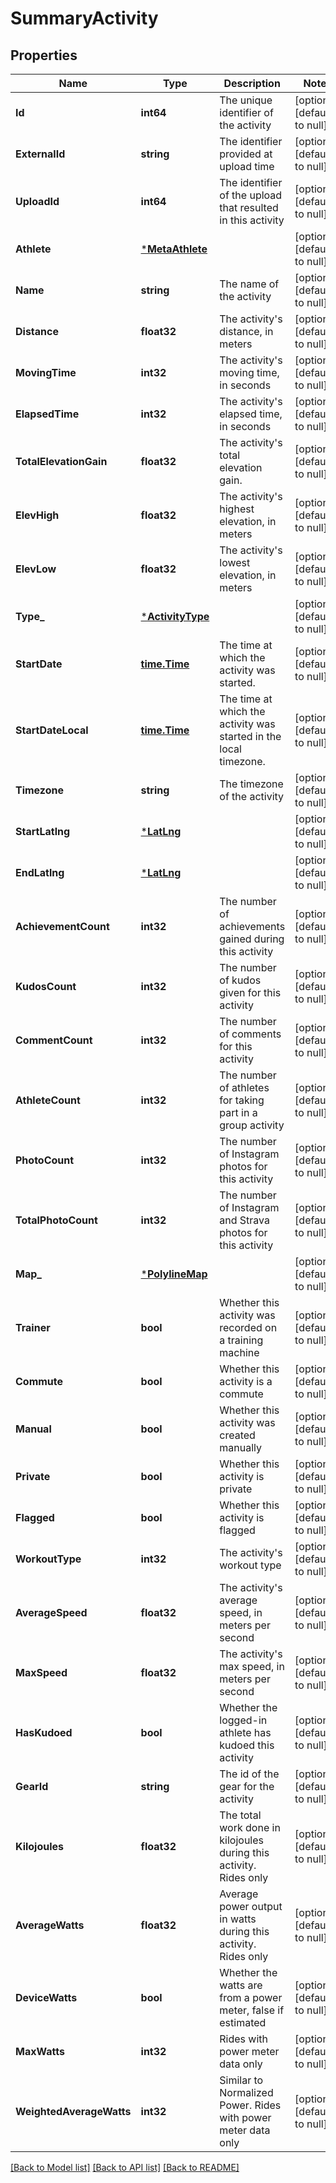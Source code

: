 # SummaryActivity

## Properties
Name | Type | Description | Notes
------------ | ------------- | ------------- | -------------
**Id** | **int64** | The unique identifier of the activity | [optional] [default to null]
**ExternalId** | **string** | The identifier provided at upload time | [optional] [default to null]
**UploadId** | **int64** | The identifier of the upload that resulted in this activity | [optional] [default to null]
**Athlete** | [***MetaAthlete**](MetaAthlete.md) |  | [optional] [default to null]
**Name** | **string** | The name of the activity | [optional] [default to null]
**Distance** | **float32** | The activity&#39;s distance, in meters | [optional] [default to null]
**MovingTime** | **int32** | The activity&#39;s moving time, in seconds | [optional] [default to null]
**ElapsedTime** | **int32** | The activity&#39;s elapsed time, in seconds | [optional] [default to null]
**TotalElevationGain** | **float32** | The activity&#39;s total elevation gain. | [optional] [default to null]
**ElevHigh** | **float32** | The activity&#39;s highest elevation, in meters | [optional] [default to null]
**ElevLow** | **float32** | The activity&#39;s lowest elevation, in meters | [optional] [default to null]
**Type_** | [***ActivityType**](ActivityType.md) |  | [optional] [default to null]
**StartDate** | [**time.Time**](time.Time.md) | The time at which the activity was started. | [optional] [default to null]
**StartDateLocal** | [**time.Time**](time.Time.md) | The time at which the activity was started in the local timezone. | [optional] [default to null]
**Timezone** | **string** | The timezone of the activity | [optional] [default to null]
**StartLatlng** | [***LatLng**](LatLng.md) |  | [optional] [default to null]
**EndLatlng** | [***LatLng**](LatLng.md) |  | [optional] [default to null]
**AchievementCount** | **int32** | The number of achievements gained during this activity | [optional] [default to null]
**KudosCount** | **int32** | The number of kudos given for this activity | [optional] [default to null]
**CommentCount** | **int32** | The number of comments for this activity | [optional] [default to null]
**AthleteCount** | **int32** | The number of athletes for taking part in a group activity | [optional] [default to null]
**PhotoCount** | **int32** | The number of Instagram photos for this activity | [optional] [default to null]
**TotalPhotoCount** | **int32** | The number of Instagram and Strava photos for this activity | [optional] [default to null]
**Map_** | [***PolylineMap**](PolylineMap.md) |  | [optional] [default to null]
**Trainer** | **bool** | Whether this activity was recorded on a training machine | [optional] [default to null]
**Commute** | **bool** | Whether this activity is a commute | [optional] [default to null]
**Manual** | **bool** | Whether this activity was created manually | [optional] [default to null]
**Private** | **bool** | Whether this activity is private | [optional] [default to null]
**Flagged** | **bool** | Whether this activity is flagged | [optional] [default to null]
**WorkoutType** | **int32** | The activity&#39;s workout type | [optional] [default to null]
**AverageSpeed** | **float32** | The activity&#39;s average speed, in meters per second | [optional] [default to null]
**MaxSpeed** | **float32** | The activity&#39;s max speed, in meters per second | [optional] [default to null]
**HasKudoed** | **bool** | Whether the logged-in athlete has kudoed this activity | [optional] [default to null]
**GearId** | **string** | The id of the gear for the activity | [optional] [default to null]
**Kilojoules** | **float32** | The total work done in kilojoules during this activity. Rides only | [optional] [default to null]
**AverageWatts** | **float32** | Average power output in watts during this activity. Rides only | [optional] [default to null]
**DeviceWatts** | **bool** | Whether the watts are from a power meter, false if estimated | [optional] [default to null]
**MaxWatts** | **int32** | Rides with power meter data only | [optional] [default to null]
**WeightedAverageWatts** | **int32** | Similar to Normalized Power. Rides with power meter data only | [optional] [default to null]

[[Back to Model list]](../README.md#documentation-for-models) [[Back to API list]](../README.md#documentation-for-api-endpoints) [[Back to README]](../README.md)


